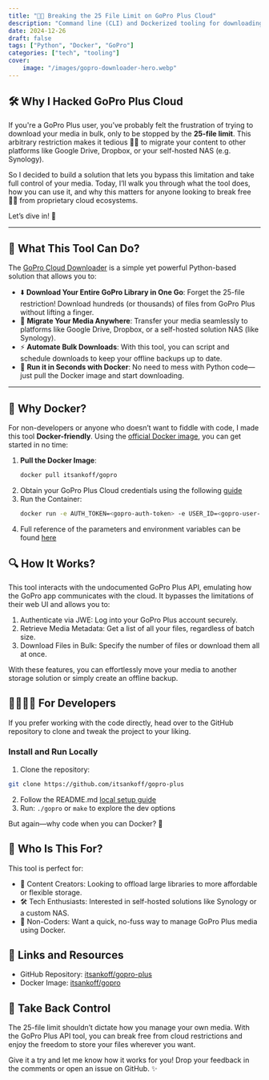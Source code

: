 ```yaml
---
title: "⛓️‍💥 Breaking the 25 File Limit on GoPro Plus Cloud"
description: "Command line (CLI) and Dockerized tooling for downloading assets from GoPro (Plus) Cloud"
date: 2024-12-26
draft: false
tags: ["Python", "Docker", "GoPro"]
categories: ["tech", "tooling"]
cover:
    image: "/images/gopro-downloader-hero.webp"
---
```


## 🛠️ Why I Hacked GoPro Plus Cloud

If you're a GoPro Plus user, you’ve probably felt the frustration of trying to download your media in bulk,
only to be stopped by the **25-file limit**. This arbitrary restriction makes it tedious 😤😡 to migrate
your content to other platforms like Google Drive, Dropbox, or your self-hosted NAS (e.g. Synology).

So I decided to build a solution that lets you bypass this limitation and take full control of your media.
Today, I’ll walk you through what the tool does, how you can use it,
and why this matters for anyone looking to break free ⛓️‍💥 from proprietary cloud ecosystems.

Let’s dive in! 🎉

---

## 🔧 What This Tool Can Do?

The [GoPro Cloud Downloader](https://github.com/itsankoff/gopro-plus) is a simple yet powerful Python-based solution that allows you to:

- ⬇️  **Download Your Entire GoPro Library in One Go**: Forget the 25-file restriction! Download hundreds (or thousands) of files from GoPro Plus without lifting a finger.
- 💸 **Migrate Your Media Anywhere**: Transfer your media seamlessly to platforms like Google Drive, Dropbox, or a self-hosted solution NAS (like Synology).
- ⚡ **Automate Bulk Downloads**: With this tool, you can script and schedule downloads to keep your offline backups up to date.
- 🐳 **Run it in Seconds with Docker**: No need to mess with Python code—just pull the Docker image and start downloading.

---

## 🐳 Why Docker?

For non-developers or anyone who doesn’t want to fiddle with code, I made this tool **Docker-friendly**. Using the [official Docker image](https://hub.docker.com/r/itsankoff/gopro), you can get started in no time:

1. **Pull the Docker Image**:
    ```bash
    docker pull itsankoff/gopro
    ```
2. Obtain your GoPro Plus Cloud credentials using the following [guide](https://github.com/itsankoff/gopro-plus?tab=readme-ov-file#environment-variables)
3. Run the Container:
    ```bash
    docker run -e AUTH_TOKEN=<gopro-auth-token> -e USER_ID=<gopro-user-id> itsankoff/gopro:latest
    ```
4. Full reference of the parameters and environment variables can be found [here](https://github.com/itsankoff/gopro-plus?tab=readme-ov-file#usage-docker-environment)

## 🔍 How It Works?

This tool interacts with the undocumented GoPro Plus API, emulating how the GoPro app communicates with the cloud. It bypasses the limitations of their web UI and allows you to:

1. Authenticate via JWE: Log into your GoPro Plus account securely.
2. Retrieve Media Metadata: Get a list of all your files, regardless of batch size.
3. Download Files in Bulk: Specify the number of files or download them all at once.

With these features, you can effortlessly move your media to another storage solution or simply create an offline backup.

## 👩‍💻👨‍💻 For Developers

If you prefer working with the code directly, head over to the GitHub repository to clone and tweak the project to your liking.

### Install and Run Locally
1. Clone the repository:
```bash
git clone https://github.com/itsankoff/gopro-plus
```
2. Follow the README.md [local setup guide](https://github.com/itsankoff/gopro-plus?tab=readme-ov-file#prerequisites-local-environment)
3. Run: `./gopro` or `make` to explore the dev options

But again—why code when you can Docker? 🐳

## 🤔 Who Is This For?

This tool is perfect for:
* 🎥 Content Creators: Looking to offload large libraries to more affordable or flexible storage.
* 🛠️ Tech Enthusiasts: Interested in self-hosted solutions like Synology or a custom NAS.
* 🐼 Non-Coders: Want a quick, no-fuss way to manage GoPro Plus media using Docker.

## 🔗 Links and Resources
* GitHub Repository: [itsankoff/gopro-plus](https://github.com/itsankoff/gopro-plus)
* Docker Image: [itsankoff/gopro](https://hub.docker.com/r/itsankoff/gopro)

## 💪 Take Back Control

The 25-file limit shouldn’t dictate how you manage your own media. With the GoPro Plus API tool, you can break free from cloud restrictions and enjoy the freedom to store your files wherever you want.

Give it a try and let me know how it works for you! Drop your feedback in the comments or open an issue on GitHub. ✨

